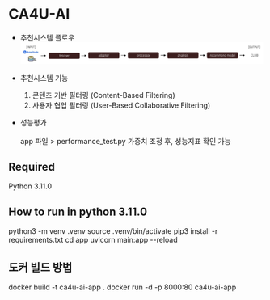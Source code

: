 # CA4U-AI
- 추천시스템 플로우
![추천시스템 플로우](recommendation%20system%20flow.png)

- 추천시스템 기능
  
  1. 콘텐츠 기반 필터링 (Content-Based Filtering)
  2. 사용자 협업 필터링 (User-Based Collaborative Filtering)

- 성능평가 \
  \
    app 파일 > performance_test.py 가중치 조정 후, 성능지표 확인 가능 

## Required

Python 3.11.0

## How to run in python 3.11.0

python3 -m venv .venv
source .venv/bin/activate
pip3 install -r requirements.txt
cd app 
uvicorn main:app --reload

## 도커 빌드 방법
docker build -t ca4u-ai-app .
docker run -d -p 8000:80 ca4u-ai-app

